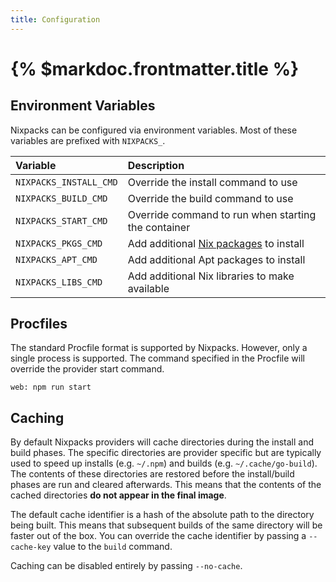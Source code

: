 ```yaml
---
title: Configuration
---
```


# {% $markdoc.frontmatter.title %}

## Environment Variables

Nixpacks can be configured via environment variables. Most of these variables are prefixed with `NIXPACKS_`.

| Variable               | Description                                                                                  |
| :--------------------- | :------------------------------------------------------------------------------------------- |
| `NIXPACKS_INSTALL_CMD` | Override the install command to use                                                          |
| `NIXPACKS_BUILD_CMD`   | Override the build command to use                                                            |
| `NIXPACKS_START_CMD`   | Override command to run when starting the container                                          |
| `NIXPACKS_PKGS_CMD`    | Add additional [Nix packages](https://search.nixos.org/packages?channel=unstable) to install |
| `NIXPACKS_APT_CMD`     | Add additional Apt packages to install                                                       |
| `NIXPACKS_LIBS_CMD`    | Add additional Nix libraries to make available                                               |

## Procfiles

The standard Procfile format is supported by Nixpacks. However, only a single process is supported. The command specified in the Procfile will override the provider start command.

```
web: npm run start
```

## Caching

By default Nixpacks providers will cache directories during the install and build phases. The specific directories are provider specific but are typically used to speed up installs (e.g. `~/.npm`) and builds (e.g. `~/.cache/go-build`). The contents of these directories are restored before the install/build phases are run and cleared afterwards. This means that the contents of the cached directories **do not appear in the final image**.

The default cache identifier is a hash of the absolute path to the directory being built. This means that subsequent builds of the same directory will be faster out of the box. You can override the cache identifier by passing a `--cache-key` value to the `build` command.

Caching can be disabled entirely by passing `--no-cache`.
